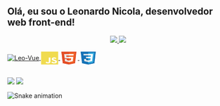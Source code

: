 ## Olá, eu sou o Leonardo Nicola, desenvolvedor web front-end!
<div align="center">
  <a href="https://github.com/schmittzz">
  <img height="180em" src="https://github-readme-stats.vercel.app/api?username=schmittzz&show_icons=true&theme=dracula&include_all_commits=true&count_private=true"/>
  <img height="180em" src="https://github-readme-stats.vercel.app/api/top-langs/?username=schmittzz&layout=compact&langs_count=7&theme=dracula"/>
</div>
<div style="display: inline_block"><br>
  <img align="center" alt="Leo-Vue" height="30" width="40" src="https://raw.githubusercontent.com/devicons/devicon/master/icons/vue/vue-original.svg">
  <img align="center" alt="Leo-Js" height="30" width="40" src="https://raw.githubusercontent.com/devicons/devicon/master/icons/javascript/javascript-plain.svg">
  <img align="center" alt="Leo-HTML" height="30" width="40" src="https://raw.githubusercontent.com/devicons/devicon/master/icons/html5/html5-original.svg">
  <img align="center" alt="Leo-CSS" height="30" width="40" src="https://raw.githubusercontent.com/devicons/devicon/master/icons/css3/css3-original.svg">
</div>
  
  ##
 
<div> 
  <a href = "mailto:leonardonicolares@gmail.com"><img src="https://img.shields.io/badge/-Gmail-%23333?style=for-the-badge&logo=gmail&logoColor=white" target="_blank"></a>
  <a href="https://www.linkedin.com/in/leonardonicola/" target="_blank"><img src="https://img.shields.io/badge/-LinkedIn-%230077B5?style=for-the-badge&logo=linkedin&logoColor=white" target="_blank"></a> 
 
  ![Snake animation](https://github.com/schmittzz/schmittzz/blob/output/github-contribution-grid-snake.svg)
 
</div>
